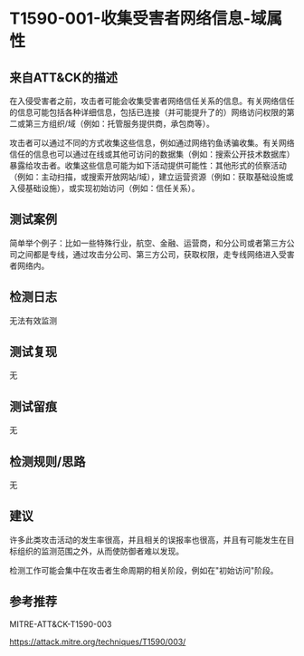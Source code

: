 # T1590-001-收集受害者网络信息-域属性

## 来自ATT&CK的描述

在入侵受害者之前，攻击者可能会收集受害者网络信任关系的信息。有关网络信任的信息可能包括各种详细信息，包括已连接（并可能提升了的）网络访问权限的第二或第三方组织/域（例如：托管服务提供商，承包商等）。

攻击者可以通过不同的方式收集这些信息，例如通过网络钓鱼诱骗收集。有关网络信任的信息也可以通过在线或其他可访问的数据集（例如：搜索公开技术数据库）暴露给攻击者。收集这些信息可能为如下活动提供可能性：其他形式的侦察活动（例如：主动扫描，或搜索开放网站/域），建立运营资源（例如：获取基础设施或入侵基础设施），或实现初始访问（例如：信任关系）。

## 测试案例

简单举个例子：比如一些特殊行业，航空、金融、运营商，和分公司或者第三方公司之间都是专线，通过攻击分公司、第三方公司，获取权限，走专线网络进入受害者网络内。

## 检测日志

无法有效监测

## 测试复现

无

## 测试留痕

无

## 检测规则/思路

无

## 建议

许多此类攻击活动的发生率很高，并且相关的误报率也很高，并且有可能发生在目标组织的监测范围之外，从而使防御者难以发现。

检测工作可能会集中在攻击者生命周期的相关阶段，例如在"初始访问"阶段。

## 参考推荐

MITRE-ATT&CK-T1590-003

<https://attack.mitre.org/techniques/T1590/003/>
